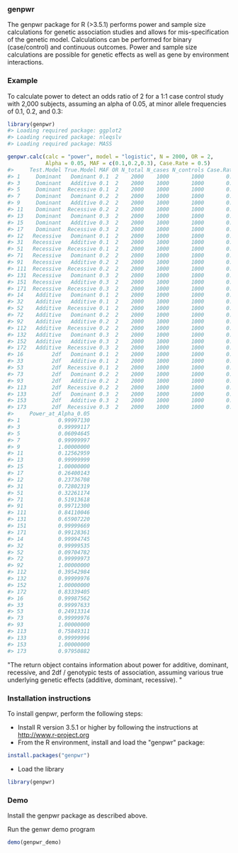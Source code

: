 
<!-- README.md is generated from README.Rmd. Please edit that file -->
### genpwr

The genpwr package for R (&gt;3.5.1) performs power and sample size calculations for genetic association studies and allows for mis-specification of the genetic model. Calculations can be performed for binary (case/control) and continuous outcomes. Power and sample size calculations are possible for genetic effects as well as gene by environment interactions.

### Example

To calculate power to detect an odds ratio of 2 for a 1:1 case control study with 2,000 subjects, assuming an alpha of 0.05, at minor allele frequencies of 0.1, 0.2, and 0.3:

``` r
library(genpwr)
#> Loading required package: ggplot2
#> Loading required package: nleqslv
#> Loading required package: MASS

genpwr.calc(calc = "power", model = "logistic", N = 2000, OR = 2,
            Alpha = 0.05, MAF = c(0.1,0.2,0.3), Case.Rate = 0.5)
#>     Test.Model True.Model MAF OR N_total N_cases N_controls Case.Rate
#> 1     Dominant   Dominant 0.1  2    2000    1000       1000       0.5
#> 3     Dominant   Additive 0.1  2    2000    1000       1000       0.5
#> 5     Dominant  Recessive 0.1  2    2000    1000       1000       0.5
#> 7     Dominant   Dominant 0.2  2    2000    1000       1000       0.5
#> 9     Dominant   Additive 0.2  2    2000    1000       1000       0.5
#> 11    Dominant  Recessive 0.2  2    2000    1000       1000       0.5
#> 13    Dominant   Dominant 0.3  2    2000    1000       1000       0.5
#> 15    Dominant   Additive 0.3  2    2000    1000       1000       0.5
#> 17    Dominant  Recessive 0.3  2    2000    1000       1000       0.5
#> 12   Recessive   Dominant 0.1  2    2000    1000       1000       0.5
#> 31   Recessive   Additive 0.1  2    2000    1000       1000       0.5
#> 51   Recessive  Recessive 0.1  2    2000    1000       1000       0.5
#> 71   Recessive   Dominant 0.2  2    2000    1000       1000       0.5
#> 91   Recessive   Additive 0.2  2    2000    1000       1000       0.5
#> 111  Recessive  Recessive 0.2  2    2000    1000       1000       0.5
#> 131  Recessive   Dominant 0.3  2    2000    1000       1000       0.5
#> 151  Recessive   Additive 0.3  2    2000    1000       1000       0.5
#> 171  Recessive  Recessive 0.3  2    2000    1000       1000       0.5
#> 14    Additive   Dominant 0.1  2    2000    1000       1000       0.5
#> 32    Additive   Additive 0.1  2    2000    1000       1000       0.5
#> 52    Additive  Recessive 0.1  2    2000    1000       1000       0.5
#> 72    Additive   Dominant 0.2  2    2000    1000       1000       0.5
#> 92    Additive   Additive 0.2  2    2000    1000       1000       0.5
#> 112   Additive  Recessive 0.2  2    2000    1000       1000       0.5
#> 132   Additive   Dominant 0.3  2    2000    1000       1000       0.5
#> 152   Additive   Additive 0.3  2    2000    1000       1000       0.5
#> 172   Additive  Recessive 0.3  2    2000    1000       1000       0.5
#> 16         2df   Dominant 0.1  2    2000    1000       1000       0.5
#> 33         2df   Additive 0.1  2    2000    1000       1000       0.5
#> 53         2df  Recessive 0.1  2    2000    1000       1000       0.5
#> 73         2df   Dominant 0.2  2    2000    1000       1000       0.5
#> 93         2df   Additive 0.2  2    2000    1000       1000       0.5
#> 113        2df  Recessive 0.2  2    2000    1000       1000       0.5
#> 133        2df   Dominant 0.3  2    2000    1000       1000       0.5
#> 153        2df   Additive 0.3  2    2000    1000       1000       0.5
#> 173        2df  Recessive 0.3  2    2000    1000       1000       0.5
#>     Power_at_Alpha_0.05
#> 1            0.99997130
#> 3            0.99999117
#> 5            0.06094645
#> 7            0.99999997
#> 9            1.00000000
#> 11           0.12562959
#> 13           0.99999999
#> 15           1.00000000
#> 17           0.26400143
#> 12           0.23736708
#> 31           0.72802319
#> 51           0.32261174
#> 71           0.51913618
#> 91           0.99712300
#> 111          0.84110046
#> 131          0.65907220
#> 151          0.99999669
#> 171          0.99128361
#> 14           0.99994745
#> 32           0.99999535
#> 52           0.09704782
#> 72           0.99999973
#> 92           1.00000000
#> 112          0.39542984
#> 132          0.99999976
#> 152          1.00000000
#> 172          0.83339405
#> 16           0.99987562
#> 33           0.99997633
#> 53           0.24913314
#> 73           0.99999976
#> 93           1.00000000
#> 113          0.75849311
#> 133          0.99999996
#> 153          1.00000000
#> 173          0.97950882
```

"The return object contains information about power for additive, dominant, recessive, and 2df / genotypic tests of association, assuming various true underlying genetic effects (additive, dominant, recessive). "

### Installation instructions

To install genpwr, perform the following steps:

-   Install R version 3.5.1 or higher by following the instructions at <http://www.r-project.org>
-   From the R environment, install and load the "genpwr" package:

``` r
install.packages("genpwr")
```

-   Load the library

``` r
library(genpwr)
```

### Demo

Install the genpwr package as described above.

Run the genwr demo program

``` r
demo(genpwr_demo)
```
